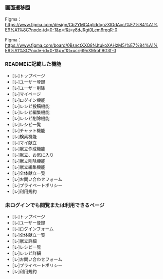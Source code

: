 ### 画面遷移図
Figma：https://www.figma.com/design/Cb2YMC4gIiddqnzXlOdAxc/%E7%84%A1%E9%A1%8C?node-id=0-1&p=f&t=y8dJRgt0Lcm6rqqR-0

Figma：https://www.figma.com/board/0BsnctXXQ8NJtukoXAHzM5/%E7%84%A1%E9%A1%8C?node-id=0-1&p=f&t=ucrj69nXMroh9G3f-0

### READMEに記載した機能
- [レ]トップページ
- [レ]ユーザー登録
- [レ]ユーザー削除
- [レ]マイページ
- [レ]ログイン機能
- [レ]レシピ投稿機能
- [レ]レシピ編集機能
- [レ]レシピ削除機能
- [レ]レシピ一覧
- [レ]チャット機能
- [レ]検索機能
- [レ]マイ献立
- [レ]献立作成機能
- [レ]献立、お気に入り
- [レ]献立削除機能
- [レ]献立編集機能
- [レ]全体献立一覧
- [レ]お問い合わせフォーム
- [レ]プライベートポリシー
- [レ]利用規約

### 未ログインでも閲覧または利用できるページ
- [レ]トップページ
- [レ]ユーザー登録
- [レ]ログインフォーム
- [レ]全体献立一覧
- [レ]献立詳細
- [レ]レシピ一覧
- [レ]レシピ詳細
- [レ]お問い合わせフォーム
- [レ]プライベートポリシー
- [レ]利用規約
